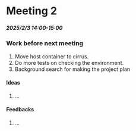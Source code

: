 # Meeting 2
##### 2025/2/3 14:00-15:00
### Work before next meeting
1. Move host container to cirrus.
2. Do more tests on checking the environment.
3. Background search for making the project plan

#### Ideas
1. ...

#### Feedbacks
1. ...
